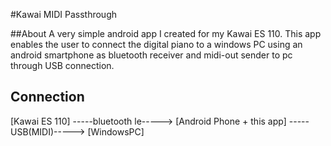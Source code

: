 #Kawai MIDI Passthrough

##About
A very simple android app I created for my Kawai ES 110. This app enables the user to connect the digital piano to a windows PC using an android smartphone as bluetooth receiver and midi-out sender to pc through USB connection.

## Connection
[Kawai ES 110] -----bluetooth le-----> [Android Phone + this app] -----USB(MIDI)-----> [WindowsPC]
